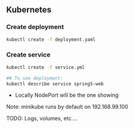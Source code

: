 ## Kubernetes

### Create deployment

```bash
kubectl create -f deployment.yaml
```



### Create service

```bash
kubectl create -f service.yml

## To see deployment:
kubectl describe service spring5-web
```
* Locally NodePort will be the one showing 

Note: minikube runs by default on 192.168.99.100

TODO: Logs, volumes, etc....
